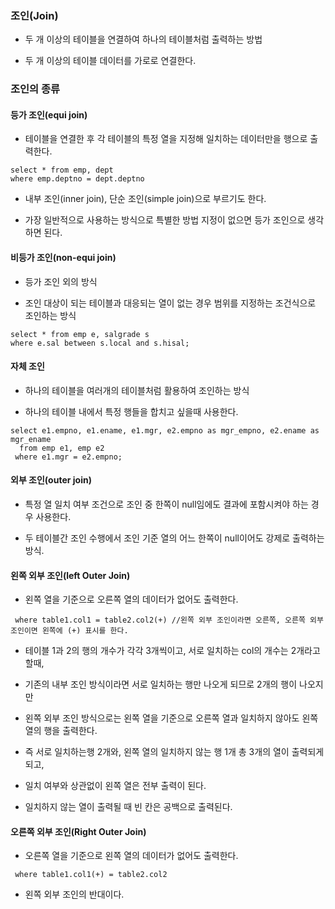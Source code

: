 ### 조인(Join)

* 두 개 이상의 테이블을 연결하여 하나의 테이블처럼 출력하는 방법

* 두 개 이상의 테이블 데이터를 가로로 연결한다.


### 조인의 종류

#### 등가 조인(equi join)

* 테이블을 연결한 후 각 테이블의 특정 열을 지정해 일치하는 데이터만을 행으로 출력한다.  
```
select * from emp, dept
where emp.deptno = dept.deptno
```
* 내부 조인(inner join), 단순 조인(simple join)으로 부르기도 한다.

* 가장 일반적으로 사용하는 방식으로 특별한 방법 지정이 없으면 등가 조인으로 생각하면 된다.


#### 비등가 조인(non-equi join)

* 등가 조인 외의 방식

* 조인 대상이 되는 테이블과 대응되는 열이 없는 경우 범위를 지정하는 조건식으로 조인하는 방식

```
select * from emp e, salgrade s
where e.sal between s.local and s.hisal;
```


#### 자체 조인

* 하나의 테이블을 여러개의 테이블처럼 활용하여 조인하는 방식

* 하나의 테이블 내에서 특정 행들을 합치고 싶을때 사용한다.

```
select e1.empno, e1.ename, e1.mgr, e2.empno as mgr_empno, e2.ename as mgr_ename
  from emp e1, emp e2
 where e1.mgr = e2.empno;
``` 


#### 외부 조인(outer join)

* 특정 열 일치 여부 조건으로 조인 중 한쪽이 null임에도 결과에 포함시켜야 하는 경우 사용한다.
 
* 두 테이블간 조인 수행에서 조인 기준 열의 어느 한쪽이 null이어도 강제로 출력하는 방식.

 
#### 왼쪽 외부 조인(left Outer Join)

* 왼쪽 열을 기준으로 오른쪽 열의 데이터가 없어도 출력한다.
```
 where table1.col1 = table2.col2(+) //왼쪽 외부 조인이라면 오른쪽, 오른쪽 외부조인이면 왼쪽에 (+) 표시를 한다.
```
* 테이블 1과 2의 행의 개수가 각각 3개씩이고, 서로 일치하는 col의 개수는 2개라고 할때,

* 기존의 내부 조인 방식이라면 서로 일치하는 행만 나오게 되므로 2개의 행이 나오지만

* 왼쪽 외부 조인 방식으로는 왼쪽 열을 기준으로 오른쪽 열과 일치하지 않아도 왼쪽 열의 행을 출력한다.

* 즉 서로 일치하는행 2개와, 왼쪽 열의 일치하지 않는 행 1개 총 3개의 열이 출력되게 되고,

* 일치 여부와 상관없이 왼쪽 열은 전부 출력이 된다.

* 일치하지 않는 열이 출력될 때 빈 칸은 공백으로 출력된다.


#### 오른쪽 외부 조인(Right Outer Join)

* 오른쪽 열을 기준으로 왼쪽 열의 데이터가 없어도 출력한다.
```
 where table1.col1(+) = table2.col2
```
* 왼쪽 외부 조인의 반대이다.
